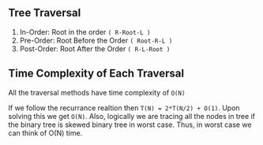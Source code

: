 ## Tree Traversal
1. In-Order: Root in the order `( R-Root-L )`
2. Pre-Order: Root Before the Order `( Root-R-L )`
3. Post-Order: Root After the Order `( R-L-Root )`

## Time Complexity of Each Traversal
All the traversal methods have time complexity of `O(N)`

If we follow the recurrance realtion then `T(N) = 2*T(N/2) + O(1)`. Upon solving this we get `O(N)`. Also, logically we are tracing all the nodes in tree if the binary tree is skewed binary tree in worst case. Thus, in worst case we can think of O(N) time.
